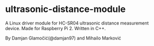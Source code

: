 # ultrasonic-distance-module
A Linux driver module for HC-SR04 ultrasonic distance measurement device. Made for Raspberry Pi 2. Written in C++. 

By Damjan Glamočić(@damjan97) and Mihailo Marković
